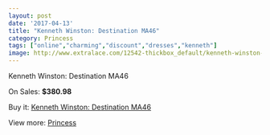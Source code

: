 ```yaml
---
layout: post
date: '2017-04-13'
title: "Kenneth Winston: Destination MA46"
category: Princess
tags: ["online","charming","discount","dresses","kenneth"]
image: http://www.extralace.com/12542-thickbox_default/kenneth-winston-destination-ma46.jpg
---
```

Kenneth Winston: Destination MA46

On Sales: **$380.98**
<a href="https://www.extralace.com/princess/5884-kenneth-winston-destination-ma46.html"><amp-img layout="responsive" width="600" height="600" src="//www.extralace.com/12542-thickbox_default/kenneth-winston-destination-ma46.jpg" alt="Kenneth Winston: Destination MA46 0" /></a>
<a href="https://www.extralace.com/princess/5884-kenneth-winston-destination-ma46.html"><amp-img layout="responsive" width="600" height="600" src="//www.extralace.com/12543-thickbox_default/kenneth-winston-destination-ma46.jpg" alt="Kenneth Winston: Destination MA46 1" /></a>

Buy it: [Kenneth Winston: Destination MA46](https://www.extralace.com/princess/5884-kenneth-winston-destination-ma46.html "Kenneth Winston: Destination MA46")

View more: [Princess](https://www.extralace.com/6-princess "Princess")